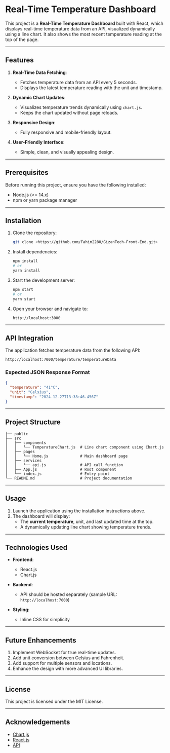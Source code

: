 # Real-Time Temperature Dashboard

This project is a **Real-Time Temperature Dashboard** built with React, which displays real-time temperature data from an API, visualized dynamically using a line chart. It also shows the most recent temperature reading at the top of the page.

---

## Features

1. **Real-Time Data Fetching**:
   - Fetches temperature data from an API every 5 seconds.
   - Displays the latest temperature reading with the unit and timestamp.

2. **Dynamic Chart Updates**:
   - Visualizes temperature trends dynamically using `chart.js`.
   - Keeps the chart updated without page reloads.

3. **Responsive Design**:
   - Fully responsive and mobile-friendly layout.

4. **User-Friendly Interface**:
   - Simple, clean, and visually appealing design.

---

## Prerequisites

Before running this project, ensure you have the following installed:

- Node.js (<= 14.x)
- npm or yarn package manager

---

## Installation

1. Clone the repository:
   ```bash
   git clone <https://github.com/Fahim2280/GizanTech-Front-End.git>
   ```

2. Install dependencies:
   ```bash
   npm install
   # or
   yarn install
   ```

3. Start the development server:
   ```bash
   npm start
   # or
   yarn start
   ```

4. Open your browser and navigate to:
   ```
   http://localhost:3000
   ```

---

## API Integration

The application fetches temperature data from the following API:
```
http://localhost:7000/temperature/temperatureData
```
### Expected JSON Response Format
```json
{
  "temperature": "41°C",
  "unit": "Celsius",
  "timestamp": "2024-12-27T13:38:46.456Z"
}
```

---

## Project Structure

```
├── public
├── src
│   ├── components
│   │   └── TemperatureChart.js  # Line chart component using Chart.js
│   ├── pages
│   │   └── Home.js              # Main dashboard page
│   ├── services
│   │   └── api.js               # API call function
│   ├── App.js                   # Root component
│   └── index.js                 # Entry point
└── README.md                    # Project documentation
```

---

## Usage

1. Launch the application using the installation instructions above.
2. The dashboard will display:
   - The **current temperature**, unit, and last updated time at the top.
   - A dynamically updating line chart showing temperature trends.

---

## Technologies Used

- **Frontend**:
  - React.js
  - Chart.js

- **Backend**:
  - API should be hosted separately (sample URL: `http://localhost:7000`)

- **Styling**:
  - Inline CSS for simplicity

---

## Future Enhancements

1. Implement WebSocket for true real-time updates.
2. Add unit conversion between Celsius and Fahrenheit.
3. Add support for multiple sensors and locations.
4. Enhance the design with more advanced UI libraries.

---

## License

This project is licensed under the MIT License.

---

## Acknowledgements

- [Chart.js](https://www.chartjs.org/)
- [React.js](https://reactjs.org/)
- [API](http://localhost:7000/temperature/temperatureData)


